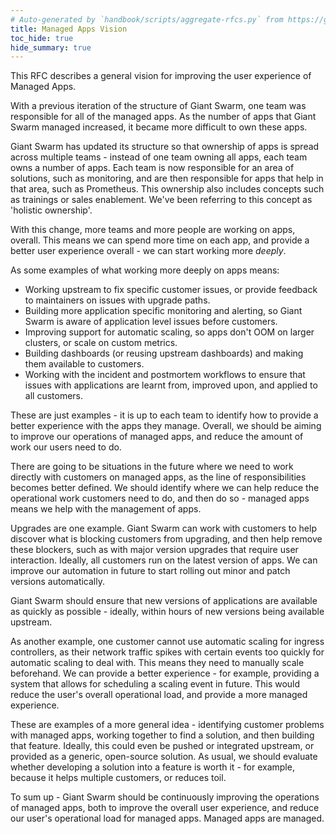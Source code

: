 ```yaml
---
# Auto-generated by `handbook/scripts/aggregate-rfcs.py` from https://github.com/giantswarm/rfc/tree/main/managed-apps-vision - changes to this file will be overwritten
title: Managed Apps Vision
toc_hide: true
hide_summary: true
---
```


This RFC describes a general vision for improving the user experience of Managed Apps.

With a previous iteration of the structure of Giant Swarm, one team was responsible for all of the managed apps. As the number of apps that Giant Swarm managed increased, it became more difficult to own these apps.

Giant Swarm has updated its structure so that ownership of apps is spread across multiple teams - instead of one team owning all apps, each team owns a number of apps. Each team is now responsible for an area of solutions, such as monitoring, and are then responsible for apps that help in that area, such as Prometheus. This ownership also includes concepts such as trainings or sales enablement. We've been referring to this concept as 'holistic ownership'.

With this change, more teams and more people are working on apps, overall. This means we can spend more time on each app, and provide a better user experience overall - we can start working more _deeply_.

As some examples of what working more deeply on apps means:
- Working upstream to fix specific customer issues, or provide feedback to maintainers on issues with upgrade paths.
- Building more application specific monitoring and alerting, so Giant Swarm is aware of application level issues before customers.
- Improving support for automatic scaling, so apps don't OOM on larger clusters, or scale on custom metrics.
- Building dashboards (or reusing upstream dashboards) and making them available to customers.
- Working with the incident and postmortem workflows to ensure that issues with applications are learnt from, improved upon, and applied to all customers.

These are just examples - it is up to each team to identify how to provide a better experience with the apps they manage. Overall, we should be aiming to improve our operations of managed apps, and reduce the amount of work our users need to do.

There are going to be situations in the future where we need to work directly with customers on managed apps, as the line of responsibilities becomes better defined. We should identify where we can help reduce the operational work customers need to do, and then do so - managed apps means we help with the management of apps.

Upgrades are one example. Giant Swarm can work with customers to help discover what is blocking customers from upgrading, and then help remove these blockers, such as with major version upgrades that require user interaction. Ideally, all customers run on the latest version of apps. We can improve our automation in future to start rolling out minor and patch versions automatically.

Giant Swarm should ensure that new versions of applications are available as quickly as possible - ideally, within hours of new versions being available upstream.

As another example, one customer cannot use automatic scaling for ingress controllers, as their network traffic spikes with certain events too quickly for automatic scaling to deal with. This means they need to manually scale beforehand. We can provide a better experience - for example, providing a system that allows for scheduling a scaling event in future. This would reduce the user's overall operational load, and provide a more managed experience.

These are examples of a more general idea - identifying customer problems with managed apps, working together to find a solution, and then building that feature. Ideally, this could even be pushed or integrated upstream, or provided as a generic, open-source solution. As usual, we should evaluate whether developing a solution into a feature is worth it - for example, because it helps multiple customers, or reduces toil.

To sum up - Giant Swarm should be continuously improving the operations of managed apps, both to improve the overall user experience, and reduce our user's operational load for managed apps. Managed apps are managed.
